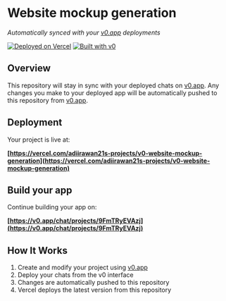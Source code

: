 # Website mockup generation

*Automatically synced with your [v0.app](https://v0.app) deployments*

[![Deployed on Vercel](https://img.shields.io/badge/Deployed%20on-Vercel-black?style=for-the-badge&logo=vercel)](https://vercel.com/adiirawan21s-projects/v0-website-mockup-generation)
[![Built with v0](https://img.shields.io/badge/Built%20with-v0.app-black?style=for-the-badge)](https://v0.app/chat/projects/9FmTRyEVAzj)

## Overview

This repository will stay in sync with your deployed chats on [v0.app](https://v0.app).
Any changes you make to your deployed app will be automatically pushed to this repository from [v0.app](https://v0.app).

## Deployment

Your project is live at:

**[https://vercel.com/adiirawan21s-projects/v0-website-mockup-generation](https://vercel.com/adiirawan21s-projects/v0-website-mockup-generation)**

## Build your app

Continue building your app on:

**[https://v0.app/chat/projects/9FmTRyEVAzj](https://v0.app/chat/projects/9FmTRyEVAzj)**

## How It Works

1. Create and modify your project using [v0.app](https://v0.app)
2. Deploy your chats from the v0 interface
3. Changes are automatically pushed to this repository
4. Vercel deploys the latest version from this repository